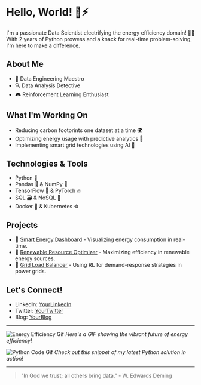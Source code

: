 # Hello, World! 👋⚡

I'm a passionate Data Scientist electrifying the energy efficiency domain! 🌱💡 With 2 years of Python prowess and a knack for real-time problem-solving, I'm here to make a difference.

## About Me

- 🤖 Data Engineering Maestro
- 🔍 Data Analysis Detective
- 🎮 Reinforcement Learning Enthusiast

## What I'm Working On

- Reducing carbon footprints one dataset at a time 🌍
- Optimizing energy usage with predictive analytics 🔮
- Implementing smart grid technologies using AI 🤖

## Technologies & Tools

- Python 🐍
- Pandas 🐼 & NumPy 🔢
- TensorFlow 🧠 & PyTorch 🔥
- SQL 🗃️ & NoSQL 📂
- Docker 🐳 & Kubernetes ☸️

## Projects

- 🌟 [Smart Energy Dashboard](#) - Visualizing energy consumption in real-time.
- 🚀 [Renewable Resource Optimizer](#) - Maximizing efficiency in renewable energy sources.
- 🧩 [Grid Load Balancer](#) - Using RL for demand-response strategies in power grids.

## Let's Connect!

- LinkedIn: [YourLinkedIn](#)
- Twitter: [YourTwitter](#)
- Blog: [YourBlog](#)

<!-- Replace with your actual URLs and add your actual GIFs instead of placeholders -->

---

![Energy Efficiency Gif](#YourGifLink) *Here's a GIF showing the vibrant future of energy efficiency!*

![Python Code Gif](#YourGifLink) *Check out this snippet of my latest Python solution in action!*

---

> "In God we trust; all others bring data." - W. Edwards Deming

